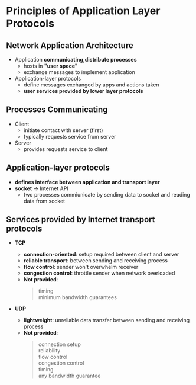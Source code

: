 # Principles of Application Layer Protocols

## Network Application Architecture
- Application **communicating,distribute processes**
  - hosts in **"user spece"**
  - exchange messages to implement application
- Application-layer protocols
  - define messages exchanged by apps and actions taken
  - **user services provided by lower layer protocols**
  
## Processes Communicating
- Client
  - initiate contact with server (first)
  - typically requests service from server
- Server
  - provides requests service to client

## Application-layer protocols
- **defines interface between application and transport layer**
- **socket** -> Internet API
  - two processes commiunicate by sending data to socket and reading data from socket

## Services provided by Internet transport protocols
- **TCP**
  - **connection-oriented**: setup required between client and server
  - **reliable transport**: between sending and receiving process
  - **flow control**: sender won't overwhelm receiver
  - **congestion control**: throttle sender when network overloaded
  - **Not provided**: 
    > timing  
    > minimum bandwidth guarantees

- **UDP**
  - **lightweight**: unreliable data transfer between sending and receiving process
  - **Not provided**:
    > connection setup  
    > reliability  
    > flow control  
    > congestion control  
    > timing  
    > any bandwidth guarantee